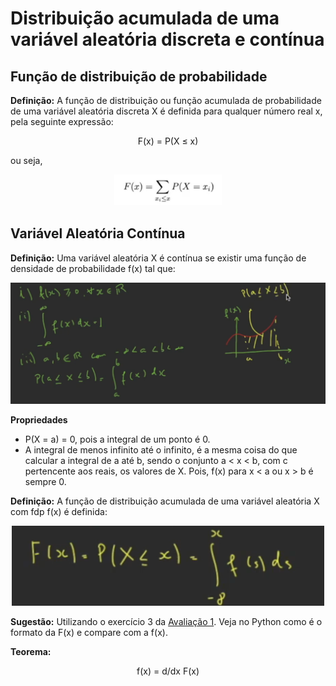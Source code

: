 # Distribuição acumulada de uma variável aleatória discreta e contínua

## Função de distribuição de probabilidade
 
**Definição:** A função de distribuição ou função acumulada de probabilidade de uma variável aleatória discreta X 
é definida para qualquer número real x, pela seguinte expressão:
<p align="center">
F(x) = P(X ≤ x)  
</p>
ou seja,  
<p align="center">
 <img src="/Cursos/Probabilidades/Imagens/FuncaoDistribuicao.png" height="50"> 
</p>

## Variável Aleatória Contínua
**Definição:** Uma variável aleatória X é contínua se existir uma função de densidade de probabilidade f(x) tal que:
<p align="center"> 
 <img src="/Cursos/Probabilidades/Imagens/varAle.png" width="700">
</p>

**Propriedades**  
- P(X = a) = 0, pois a integral de um ponto é 0.  
- A integral de menos infinito até o infinito, é a mesma coisa do que calcular a integral de a até b, sendo o conjunto a < x < b, com c pertencente aos reais, os valores de X. Pois, f(x) para x < a ou x > b é sempre 0.  
  
**Definição:** A função de distribuição acumulada de uma variável aleatória X com fdp f(x) é definida:
<p align="center">
 <img src="/Cursos/Probabilidades/Imagens/funcaodedistribuicaodeprobabilidade.png" width="500">
</p>

**Sugestão:** Utilizando o exercício 3 da <a href="/Cursos/Probabilidades/Listas/Avaliacao1.pdf">Avaliação 1</a>. Veja no Python como é o formato da F(x) e compare com a f(x).  

**Teorema:**
<p align="center"> f(x) = d/dx F(x) </p>

